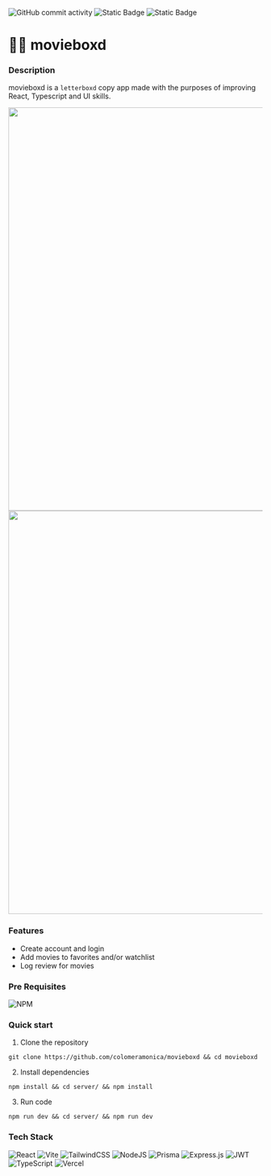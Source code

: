 ![GitHub commit activity](https://img.shields.io/github/commit-activity/w/colomeramonica/movieboxd?style=flat-square) ![Static Badge](https://img.shields.io/badge/work%20in%20progress-yellow?style=flat-square) ![Static Badge](https://img.shields.io/badge/study%20project-purple?style=flat-square)

# 🍿🎥 movieboxd

### Description

movieboxd is a `letterboxd` copy app made with the purposes of improving React, Typescript and UI skills.

<img src="https://github.com/user-attachments/assets/2ade98c4-12a9-479a-96a3-a58792286a8d" width=800px />

<img src="https://github.com/user-attachments/assets/36af6d79-a167-40ae-8245-d6720ed38b8a" width=800px />

### Features

- Create account and login
- Add movies to favorites and/or watchlist
- Log review for movies

### Pre Requisites

![NPM](https://img.shields.io/badge/NPM-%23CB3837.svg?style=flat-square&logo=npm&logoColor=white)
  
### Quick start

1. Clone the repository
```
git clone https://github.com/colomeramonica/movieboxd && cd movieboxd
```
2. Install dependencies
```
npm install && cd server/ && npm install
```
3. Run code
```
npm run dev && cd server/ && npm run dev
```

### Tech Stack

![React](https://img.shields.io/badge/react-%2320232a.svg?style=flat-square&logo=react&logoColor=%2361DAFB)
![Vite](https://img.shields.io/badge/vite-%23646CFF.svg?style=flat-square&logo=vite&logoColor=white)
![TailwindCSS](https://img.shields.io/badge/tailwindcss-%2338B2AC.svg?style=flat-square&logo=tailwind-css&logoColor=white)
![NodeJS](https://img.shields.io/badge/node.js-6DA55F?style=flat-square&logo=node.js&logoColor=white)
![Prisma](http://img.shields.io/badge/prisma-2D3748?style=flat-square&logo=prisma&logoColor=white)
![Express.js](https://img.shields.io/badge/express.js-%23404d59.svg?style=flat-square&logo=express&logoColor=%2361DAFB)
![JWT](https://img.shields.io/badge/JWT-black?style=flat-square&logo=JSON%20web%20tokens)
![TypeScript](https://img.shields.io/badge/typescript-%23007ACC.svg?style=flat-square&logo=typescript&logoColor=white)
![Vercel](https://img.shields.io/badge/vercel-%23000000.svg?style=flat-square&logo=vercel&logoColor=white)
